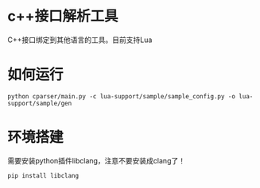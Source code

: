 c++接口解析工具
================

C++接口绑定到其他语言的工具。目前支持Lua

# 如何运行
`python cparser/main.py -c lua-support/sample/sample_config.py -o lua-support/sample/gen`

# 环境搭建
需要安装python插件libclang，注意不要安装成clang了！

```
pip install libclang
```
